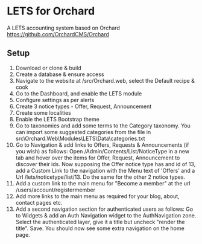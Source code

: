 # LETS for Orchard

A LETS accounting system based on Orchard https://github.com/OrchardCMS/Orchard

## Setup
1. Download or clone & build
2. Create a database & ensure access
3. Navigate to the website at /src/Orchard.web, select the Default recipe & cook
4. Go to the Dashboard, and enable the LETS module
5. Configure settings as per alerts
6. Create 3 notice types - Offer, Request, Announcement
7. Create some localities
8. Enable the LETS Bootstrap theme
9. Go to taxonomies and add some terms to the Category taxonomy.  You can import some suggested categories from the file in src\Orchard.Web\Modules\LETS\Data\categories.txt
10. Go to Navigation & add links to Offers, Requests & Announcements (if you wish) as follows: Open /Admin/Contents/List/NoticeType in a new tab and hover over the items for Offer, Request, Announcement to discover their ids. Now supposing the Offer notice type has and id of 13, add a Custom Link to the navigation with the Menu text of 'Offers' and a Url /lets/noticetype/list/13.  Do the same for the other 2 notice types.
11. Add a custom link to the main menu for "Become a member" at the url /users/account/registermember
12. Add more links to the main menu as required for your blog, about, contact pages etc.
13. Add a second navigation section for authenticated users as follows:  Go to Widgets & add an Auth Navigation widget to the AuthNavigation zone. Select the authenticated layer, give it a title but uncheck "render the title". Save.  You should now see some extra navigation on the home page.

